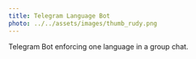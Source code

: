 ```yaml
---
title: Telegram Language Bot
photo: ../../assets/images/thumb_rudy.png
---
```


Telegram Bot enforcing one language in a group chat.